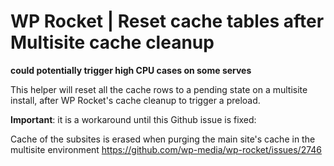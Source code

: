 # WP Rocket | Reset cache tables after Multisite cache cleanup

 **could potentially trigger high CPU cases on some serves**

This helper will reset all the cache rows to a pending state on a multisite install, after WP Rocket's cache cleanup to trigger a preload.

**Important**: it is a workaround until this Github issue is fixed: 

Cache of the subsites is erased when purging the main site's cache in the multisite environment
https://github.com/wp-media/wp-rocket/issues/2746

